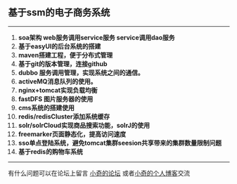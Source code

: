 ## 基于ssm的电子商务系统
------
1. **soa架构 web服务调用service服务 service调用dao服务**
2. **基于easyUI的后台系统的搭建**
3. **maven搭建工程，便于分布式管理**
4. **基于git的版本管理，连接github**
5. **dubbo 服务调用管理，实现系统之间的通信。**
6. **activeMQ消息队列的使用。**
7. **nginx+tomcat实现负载均衡**
8. **fastDFS 图片服务器的使用**
9. **cms系统的搭建使用**
10. **redis/redisCluster添加系统缓存**
11. **solr/solrCloud实现商品搜索功能，solrJ的使用**
12. **freemarker页面静态化，提高访问速度**
13. **sso单点登陆系统，避免tomcat集群seesion共享带来的集群数量限制问题**
14. **基于redis的购物车系统**
-------
有什么问题可以在论坛上留言 [小奇的论坛](http://bbs.littlepanda.top/forum.php) 或者[小奇的个人博客](http://www.littlepanda.top/)交流
